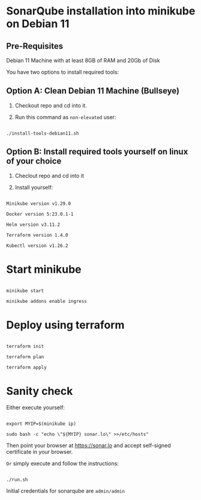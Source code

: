 # SonarQube installation into minikube on Debian 11



## Pre-Requisites

Debian 11 Machine with at least 8GB of RAM and 20Gb of Disk

You have two options to install required tools:



## Option A: Clean Debian 11 Machine (Bullseye)

1. Checkout repo and cd into it.

2. Run this command as `non-elevated` user:

```

./install-tools-debian11.sh

```

## Option B: Install required tools yourself on linux of your choice

1. Checlout repo and cd into it

2. Install yourself:

```

Minikube version v1.29.0

Docker version 5:23.0.1-1

Helm version v3.11.2

Terraform version 1.4.0

Kubectl version v1.26.2

```

# Start minikube

```

minikube start

minikube addons enable ingress

```

# Deploy using terraform

```

terraform init

terraform plan

terraform apply

```

# Sanity check

Either execute yourself:

```

export MYIP=$(minikube ip)

sudo bash -c "echo \"${MYIP} sonar.lo\" >>/etc/hosts"

```

Then point your browser at https://sonar.lo and accept self-signed certificate in your browser.



`Or` simply execute and follow the instructions:

```

./run.sh

```

Initial credentials for sonarqube are `admin/admin`
